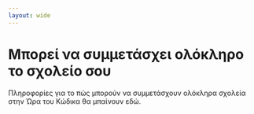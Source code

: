 ```yaml
---
layout: wide
---
```


# Μπορεί να συμμετάσχει ολόκληρο το σχολείο σου

Πληροφορίες για το πώς μπορούν να συμμετάσχουν ολόκληρα σχολεία στην Ώρα του Κώδικα θα μπαίνουν εδώ.